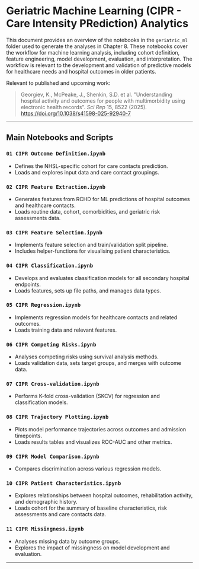 # Geriatric Machine Learning (CIPR - Care Intensity PRediction) Analytics

This document provides an overview of the notebooks in the `geriatric_ml` folder used to generate the analyses in Chapter 8. These notebooks cover the workflow for machine learning analysis, including cohort definition, feature engineering, model development, evaluation, and interpretation. The workflow is relevant to the development and validation of predictive models for healthcare needs and hospital outcomes in older patients.

Relevant to published and upcoming work:
> Georgiev, K., McPeake, J., Shenkin, S.D. et al. "Understanding hospital activity and outcomes for people with multimorbidity using electronic health records". *Sci Rep* 15, 8522 (2025). https://doi.org/10.1038/s41598-025-92940-7

---

## Main Notebooks and Scripts

### `01 CIPR Outcome Definition.ipynb`
- Defines the NHSL-specific cohort for care contacts prediction.
- Loads and explores input data and care contact groupings.

### `02 CIPR Feature Extraction.ipynb`
- Generates features from RCHD for ML predictions of hospital outcomes and healthcare contacts.
- Loads routine data, cohort, comorbidities, and geriatric risk assessments data.

### `03 CIPR Feature Selection.ipynb`
- Implements feature selection and train/validation split pipeline.
- Includes helper-functions for visualising patient characteristics.

### `04 CIPR Classification.ipynb`
- Develops and evaluates classification models for all secondary hospital endpoints.
- Loads features, sets up file paths, and manages data types.

### `05 CIPR Regression.ipynb`
- Implements regression models for healthcare contacts and related outcomes.
- Loads training data and relevant features.

### `06 CIPR Competing Risks.ipynb`
- Analyses competing risks using survival analysis methods.
- Loads validation data, sets target groups, and merges with outcome data.

### `07 CIPR Cross-validation.ipynb`
- Performs K-fold cross-validation (SKCV) for regression and classification models.

### `08 CIPR Trajectory Plotting.ipynb`
- Plots model performance trajectories across outcomes and admission timepoints.
- Loads results tables and visualizes ROC-AUC and other metrics.

### `09 CIPR Model Comparison.ipynb`
- Compares discrimination across various regression models.

### `10 CIPR Patient Characteristics.ipynb`
- Explores relationships between hospital outcomes, rehabilitation activity, and demographic history.
- Loads cohort for the summary of baseline characteristics, risk assessments and care contacts data.

### `11 CIPR Missingness.ipynb`
- Analyses missing data by outcome groups.
- Explores the impact of missingness on model development and evaluation.

---
